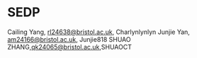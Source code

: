 # SEDP
Cailing Yang, rl24638@bristol.ac.uk, Charlynlynlyn
Junjie Yan, am24166@bristol.ac.uk, Junjie818
SHUAO ZHANG,qk24065@bristol.ac.uk,SHUAOCT

